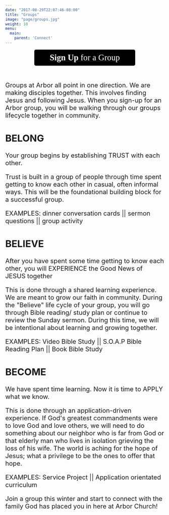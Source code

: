 ```yaml
---
date: "2017-08-29T22:07:46-08:00"
title: "Groups"
image: "page/groups.jpg"
weight: 10
menu:
  main:
    parent: 'Connect'
---
```


<div class="col-md-8 col-md-offset-2">

<div style="text-align: center; margin-bottom: 50px;">
  <a href="https://anachadwick.wufoo.com/forms/m12qoas913vw3et/" target="_blank">
    <div style="text-align: center; color: #ffffff; padding: 10px; font-size: 20pt; background-color: #000000; border-radius: 5px; width: 300px; margin-left: auto; margin-right: auto; font-family: Montserrat;">
      <strong>Sign Up</strong> for a Group
    </div>
  </a>
</div>

<div style="font-size: 20px;">

<p>Groups at Arbor all point in one direction.  We are making disciples together.  This involves finding Jesus and following Jesus.  When you sign-up for an Arbor group, you will be walking through our groups lifecycle together in community.</p>  

<h2>BELONG</h2>

<p>Your group begins by establishing TRUST with each other.</p>

<p>Trust is built in a group of people through time spent getting to know each other in casual, often informal ways.  This will be the foundational building block for a successful group. </p>

<p>EXAMPLES: dinner conversation cards || sermon questions  || group activity</p></p>

<h2>BELIEVE</h2>

<p>After you have spent some time getting to know each other, you will EXPERIENCE the Good News of JESUS together

<p>This is done through a shared learning experience.  We are meant to grow our faith in community.  During the "Believe" life cycle of your group, you will go through Bible reading/ study plan or continue to review the Sunday sermon.   During this time, we will be intentional about learning and growing together.</p>

<p>EXAMPLES: Video Bible Study || S.O.A.P Bible Reading Plan  || Book Bible Study</p>

<h2>BECOME</h2>

<p>We have spent time learning.  Now it is time to APPLY what we know.</p>

<p>This is done through an application-driven experience.  If God's greatest commandments were to love God and love others, we will need to do something about our neighbor who is far from God or that elderly man who lives in isolation grieving the loss of his wife.  The world is aching for the hope of Jesus; what a privilege to be the ones to offer that hope.</p>

<p>EXAMPLES: Service Project || Application orientated curriculum </p>

<p>Join a group this winter and start to connect with the family God has placed you in here at Arbor Church!</p>

</div>
</div>
